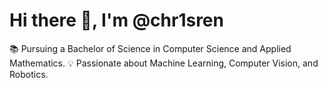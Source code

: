 # Hi there 👋, I'm @chr1sren
📚 Pursuing a Bachelor of Science in Computer Science and Applied Mathematics. 
💡 Passionate about Machine Learning, Computer Vision, and Robotics.
